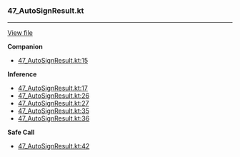 ### 47_AutoSignResult.kt
---
[View file](../../recall_analyzed/47_AutoSignResult.kt)

**Companion**

 - [47_AutoSignResult.kt:15](../../recall_analyzed/47_AutoSignResult.kt#L15)

**Inference**

 - [47_AutoSignResult.kt:17](../../recall_analyzed/47_AutoSignResult.kt#L17)
 - [47_AutoSignResult.kt:26](../../recall_analyzed/47_AutoSignResult.kt#L26)
 - [47_AutoSignResult.kt:27](../../recall_analyzed/47_AutoSignResult.kt#L27)
 - [47_AutoSignResult.kt:35](../../recall_analyzed/47_AutoSignResult.kt#L35)
 - [47_AutoSignResult.kt:36](../../recall_analyzed/47_AutoSignResult.kt#L36)

**Safe Call**

 - [47_AutoSignResult.kt:42](../../recall_analyzed/47_AutoSignResult.kt#L42)
